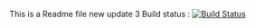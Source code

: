 This is a Readme file new update 3
Build status : [![Build Status](http://seliiuvd05437.seli.gic.ericsson.se:8080/buildStatus/icon?job=instavote%2Fworker-build)](http://seliiuvd05437.seli.gic.ericsson.se:8080/job/instavote/job/worker-build/)
